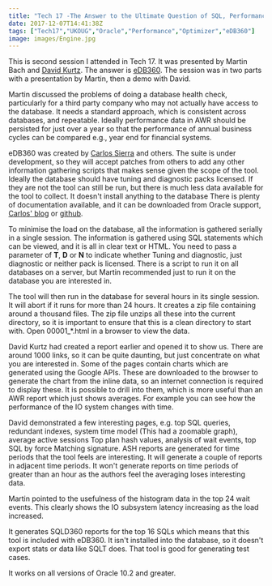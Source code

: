 ```yaml
---
title: "Tech 17 -The Answer to the Ultimate Question of SQL, Performance Tuning and Everything"
date: 2017-12-07T14:41:38Z
tags: ["Tech17","UKOUG","Oracle","Performance","Optimizer","eDB360"]
image: images/Engine.jpg
---
```


This is second session I attended in Tech 17. It was 
presented by Martin Bach and [David Kurtz](http://blog.psftdba.com). The answer is [eDB360](https://carlos-sierra.net/2014/07/27/edb360/).
The session was in two
parts with a presentation by Martin, then a demo with David.

Martin discussed the problems of doing a database health check, particularly
for a third party company who may not actually have access to the database.
It needs a standard approach, which is consistent across databases, and
repeatable. Ideally performance data in AWR should be persisted for just over
a year so that the performance of annual business cycles can be compared
e.g., year end for financial systems.

eDB360 was created by [Carlos Sierra](https://carlos-sierra.net/) and others.
The suite is under development, so they will accept patches from others to add
any other information gathering scripts that makes sense given the scope of the tool.
Ideally the database should have tuning and diagnostic packs licensed.
If they are not the tool can still be run, but there is much less data
available for the tool to collect. It doesn't install anything to the database
There is plenty of documentation available, and it can be downloaded from Oracle
support, [Carlos' blog](https://carlos-sierra.net/ "Carlos Sierra") or [github](https://github.com/carlos-sierra/edb360/ "eDB360 on Github").

To minimise the load on the database, all the information is gathered serially
in a single session. The information is gathered using SQL statements
which can be viewed, and it is all in clear text or HTML. You need to pass
a parameter of **T**, **D** or **N** to indicate whether Tuning and diagnostic, just
diagnostic or neither pack is licensed. There is a script to run it on
all databases on a server, but Martin recommended just  to run it on the
database you are interested in.

The tool will then run in the database for several hours in its single
session. It will abort if it runs for more than 24 hours. It creates
a zip file containing around a thousand files. The zip file unzips all
these into the current directory, so it is important to ensure that this
is a clean directory to start with. Open 00001_*.html in a browser to view
the data.

David Kurtz had created a report earlier and opened it to show us. There
are around 1000 links, so it can be quite daunting, but just concentrate
on what you are interested in. Some of the pages contain charts which are
generated using the Google APIs. These are downloaded to the browser to
generate the chart from the inline data, so an internet connection is
required to display these. It is possible to drill into them, which
is more useful than an AWR report which just shows averages. For example
you can see how the performance of the IO system changes with time.

David demonstrated a few interesting pages, e.g. top SQL queries, redundant
indexes, system time model (This had a zoomable graph), average active sessions
Top plan hash values, analysis of wait events, top SQL by force Matching
signature. ASH reports are generated for time periods that the tool feels are
interesting. It will generate a couple of reports in adjacent time periods.
It won't generate reports on time periods of greater than an hour as the
authors feel the averaging loses interesting data.

Martin pointed to the usefulness of the histogram data in the top 24 wait
events. This clearly shows the IO subsystem latency increasing
as the load increased.

It generates SQLD360 reports for the top 16 SQLs which means that this
tool is included with eDB360. It isn't installed into the database, so
it doesn't export stats or data like SQLT does. That tool is good for
generating test cases.

It works on all versions of Oracle 10.2 and greater.


